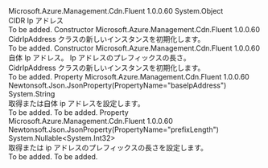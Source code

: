 <Type Name="CidrIpAddress" FullName="Microsoft.Azure.Management.Cdn.Fluent.Models.CidrIpAddress">
  <TypeSignature Language="C#" Value="public class CidrIpAddress" />
  <TypeSignature Language="ILAsm" Value=".class public auto ansi beforefieldinit CidrIpAddress extends System.Object" />
  <TypeSignature Language="DocId" Value="T:Microsoft.Azure.Management.Cdn.Fluent.Models.CidrIpAddress" />
  <TypeSignature Language="VB.NET" Value="Public Class CidrIpAddress" />
  <TypeSignature Language="F#" Value="type CidrIpAddress = class" />
  <AssemblyInfo>
    <AssemblyName>Microsoft.Azure.Management.Cdn.Fluent</AssemblyName>
    <AssemblyVersion>1.0.0.60</AssemblyVersion>
  </AssemblyInfo>
  <Base>
    <BaseTypeName>System.Object</BaseTypeName>
  </Base>
  <Interfaces />
  <Docs>
    <summary>
            CIDR Ip アドレス
            </summary>
    <remarks>To be added.</remarks>
  </Docs>
  <Members>
    <Member MemberName=".ctor">
      <MemberSignature Language="C#" Value="public CidrIpAddress ();" />
      <MemberSignature Language="ILAsm" Value=".method public hidebysig specialname rtspecialname instance void .ctor() cil managed" />
      <MemberSignature Language="DocId" Value="M:Microsoft.Azure.Management.Cdn.Fluent.Models.CidrIpAddress.#ctor" />
      <MemberSignature Language="VB.NET" Value="Public Sub New ()" />
      <MemberType>Constructor</MemberType>
      <AssemblyInfo>
        <AssemblyName>Microsoft.Azure.Management.Cdn.Fluent</AssemblyName>
        <AssemblyVersion>1.0.0.60</AssemblyVersion>
      </AssemblyInfo>
      <Parameters />
      <Docs>
        <summary>
            CidrIpAddress クラスの新しいインスタンスを初期化します。
            </summary>
        <remarks>To be added.</remarks>
      </Docs>
    </Member>
    <Member MemberName=".ctor">
      <MemberSignature Language="C#" Value="public CidrIpAddress (string baseIpAddress = null, Nullable&lt;int&gt; prefixLength = null);" />
      <MemberSignature Language="ILAsm" Value=".method public hidebysig specialname rtspecialname instance void .ctor(string baseIpAddress, valuetype System.Nullable`1&lt;int32&gt; prefixLength) cil managed" />
      <MemberSignature Language="DocId" Value="M:Microsoft.Azure.Management.Cdn.Fluent.Models.CidrIpAddress.#ctor(System.String,System.Nullable{System.Int32})" />
      <MemberSignature Language="VB.NET" Value="Public Sub New (Optional baseIpAddress As String = null, Optional prefixLength As Nullable(Of Integer) = null)" />
      <MemberSignature Language="F#" Value="new Microsoft.Azure.Management.Cdn.Fluent.Models.CidrIpAddress : string * Nullable&lt;int&gt; -&gt; Microsoft.Azure.Management.Cdn.Fluent.Models.CidrIpAddress" Usage="new Microsoft.Azure.Management.Cdn.Fluent.Models.CidrIpAddress (baseIpAddress, prefixLength)" />
      <MemberType>Constructor</MemberType>
      <AssemblyInfo>
        <AssemblyName>Microsoft.Azure.Management.Cdn.Fluent</AssemblyName>
        <AssemblyVersion>1.0.0.60</AssemblyVersion>
      </AssemblyInfo>
      <Parameters>
        <Parameter Name="baseIpAddress" Type="System.String" />
        <Parameter Name="prefixLength" Type="System.Nullable&lt;System.Int32&gt;" />
      </Parameters>
      <Docs>
        <param name="baseIpAddress">自体 Ip アドレス。</param>
        <param name="prefixLength">Ip アドレスのプレフィックスの長さ。</param>
        <summary>
            CidrIpAddress クラスの新しいインスタンスを初期化します。
            </summary>
        <remarks>To be added.</remarks>
      </Docs>
    </Member>
    <Member MemberName="BaseIpAddress">
      <MemberSignature Language="C#" Value="public string BaseIpAddress { get; set; }" />
      <MemberSignature Language="ILAsm" Value=".property instance string BaseIpAddress" />
      <MemberSignature Language="DocId" Value="P:Microsoft.Azure.Management.Cdn.Fluent.Models.CidrIpAddress.BaseIpAddress" />
      <MemberSignature Language="VB.NET" Value="Public Property BaseIpAddress As String" />
      <MemberSignature Language="F#" Value="member this.BaseIpAddress : string with get, set" Usage="Microsoft.Azure.Management.Cdn.Fluent.Models.CidrIpAddress.BaseIpAddress" />
      <MemberType>Property</MemberType>
      <AssemblyInfo>
        <AssemblyName>Microsoft.Azure.Management.Cdn.Fluent</AssemblyName>
        <AssemblyVersion>1.0.0.60</AssemblyVersion>
      </AssemblyInfo>
      <Attributes>
        <Attribute>
          <AttributeName>Newtonsoft.Json.JsonProperty(PropertyName="baseIpAddress")</AttributeName>
        </Attribute>
      </Attributes>
      <ReturnValue>
        <ReturnType>System.String</ReturnType>
      </ReturnValue>
      <Docs>
        <summary>
            取得または自体 ip アドレスを設定します。
            </summary>
        <value>To be added.</value>
        <remarks>To be added.</remarks>
      </Docs>
    </Member>
    <Member MemberName="PrefixLength">
      <MemberSignature Language="C#" Value="public Nullable&lt;int&gt; PrefixLength { get; set; }" />
      <MemberSignature Language="ILAsm" Value=".property instance valuetype System.Nullable`1&lt;int32&gt; PrefixLength" />
      <MemberSignature Language="DocId" Value="P:Microsoft.Azure.Management.Cdn.Fluent.Models.CidrIpAddress.PrefixLength" />
      <MemberSignature Language="VB.NET" Value="Public Property PrefixLength As Nullable(Of Integer)" />
      <MemberSignature Language="F#" Value="member this.PrefixLength : Nullable&lt;int&gt; with get, set" Usage="Microsoft.Azure.Management.Cdn.Fluent.Models.CidrIpAddress.PrefixLength" />
      <MemberType>Property</MemberType>
      <AssemblyInfo>
        <AssemblyName>Microsoft.Azure.Management.Cdn.Fluent</AssemblyName>
        <AssemblyVersion>1.0.0.60</AssemblyVersion>
      </AssemblyInfo>
      <Attributes>
        <Attribute>
          <AttributeName>Newtonsoft.Json.JsonProperty(PropertyName="prefixLength")</AttributeName>
        </Attribute>
      </Attributes>
      <ReturnValue>
        <ReturnType>System.Nullable&lt;System.Int32&gt;</ReturnType>
      </ReturnValue>
      <Docs>
        <summary>
            取得または ip アドレスのプレフィックスの長さを設定します。
            </summary>
        <value>To be added.</value>
        <remarks>To be added.</remarks>
      </Docs>
    </Member>
  </Members>
</Type>